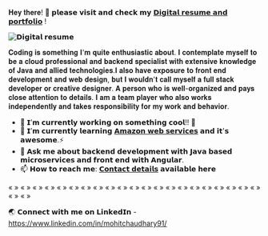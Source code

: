 𝐇𝐞𝐲 𝐭𝐡𝐞𝐫𝐞! 👋 𝗽𝗹𝗲𝗮𝘀𝗲 𝘃𝗶𝘀𝗶𝘁 𝗮𝗻𝗱 𝗰𝗵𝗲𝗰𝗸 𝗺𝘆 [𝗗𝗶𝗴𝗶𝘁𝗮𝗹 𝗿𝗲𝘀𝘂𝗺𝗲 𝗮𝗻𝗱 𝗽𝗼𝗿𝘁𝗳𝗼𝗹𝗶𝗼](https://mohitchaudhary.com/) !

![𝗗𝗶𝗴𝗶𝘁𝗮𝗹 𝗿𝗲𝘀𝘂𝗺𝗲](https://live.staticflickr.com/65535/51550117584_c70c71e2b5_b.jpg "𝗗𝗶𝗴𝗶𝘁𝗮𝗹 𝗿𝗲𝘀𝘂𝗺𝗲")

𝐂𝐨𝐝𝐢𝐧𝐠 𝐢𝐬 𝐬𝐨𝐦𝐞𝐭𝐡𝐢𝐧𝐠 𝐈'𝐦 𝐪𝐮𝐢𝐭𝐞 𝐞𝐧𝐭𝐡𝐮𝐬𝐢𝐚𝐬𝐭𝐢𝐜 𝐚𝐛𝐨𝐮𝐭. 𝐈 𝐜𝐨𝐧𝐭𝐞𝐦𝐩𝐥𝐚𝐭𝐞 𝐦𝐲𝐬𝐞𝐥𝐟 𝐭𝐨 𝐛𝐞 𝐚 𝐜𝐥𝐨𝐮𝐝 𝐩𝐫𝐨𝐟𝐞𝐬𝐬𝐢𝐨𝐧𝐚𝐥 𝐚𝐧𝐝 𝐛𝐚𝐜𝐤𝐞𝐧𝐝 𝐬𝐩𝐞𝐜𝐢𝐚𝐥𝐢𝐬𝐭 𝐰𝐢𝐭𝐡 𝐞𝐱𝐭𝐞𝐧𝐬𝐢𝐯𝐞 𝐤𝐧𝐨𝐰𝐥𝐞𝐝𝐠𝐞 𝐨𝐟 𝐉𝐚𝐯𝐚 𝐚𝐧𝐝 𝐚𝐥𝐥𝐢𝐞𝐝 𝐭𝐞𝐜𝐡𝐧𝐨𝐥𝐨𝐠𝐢𝐞𝐬.𝐈 𝐚𝐥𝐬𝐨 𝐡𝐚𝐯𝐞 𝐞𝐱𝐩𝐨𝐬𝐮𝐫𝐞 𝐭𝐨 𝐟𝐫𝐨𝐧𝐭 𝐞𝐧𝐝 𝐝𝐞𝐯𝐞𝐥𝐨𝐩𝐦𝐞𝐧𝐭 𝐚𝐧𝐝 𝐰𝐞𝐛 𝐝𝐞𝐬𝐢𝐠𝐧, 𝐛𝐮𝐭 𝐈 𝐰𝐨𝐮𝐥𝐝𝐧'𝐭 𝐜𝐚𝐥𝐥 𝐦𝐲𝐬𝐞𝐥𝐟 𝐚 𝐟𝐮𝐥𝐥 𝐬𝐭𝐚𝐜𝐤 𝐝𝐞𝐯𝐞𝐥𝐨𝐩𝐞𝐫 𝐨𝐫 𝐜𝐫𝐞𝐚𝐭𝐢𝐯𝐞 𝐝𝐞𝐬𝐢𝐠𝐧𝐞𝐫. 𝐀 𝐩𝐞𝐫𝐬𝐨𝐧 𝐰𝐡𝐨 𝐢𝐬 𝐰𝐞𝐥𝐥-𝐨𝐫𝐠𝐚𝐧𝐢𝐳𝐞𝐝 𝐚𝐧𝐝 𝐩𝐚𝐲𝐬 𝐜𝐥𝐨𝐬𝐞 𝐚𝐭𝐭𝐞𝐧𝐭𝐢𝐨𝐧 𝐭𝐨 𝐝𝐞𝐭𝐚𝐢𝐥𝐬. 𝐈 𝐚𝐦 𝐚 𝐭𝐞𝐚𝐦 𝐩𝐥𝐚𝐲𝐞𝐫 𝐰𝐡𝐨 𝐚𝐥𝐬𝐨 𝐰𝐨𝐫𝐤𝐬 𝐢𝐧𝐝𝐞𝐩𝐞𝐧𝐝𝐞𝐧𝐭𝐥𝐲 𝐚𝐧𝐝 𝐭𝐚𝐤𝐞𝐬 𝐫𝐞𝐬𝐩𝐨𝐧𝐬𝐢𝐛𝐢𝐥𝐢𝐭𝐲 𝐟𝐨𝐫 𝐦𝐲 𝐰𝐨𝐫𝐤 𝐚𝐧𝐝 𝐛𝐞𝐡𝐚𝐯𝐢𝐨𝐫.

- 🔭 𝗜’𝗺 𝗰𝘂𝗿𝗿𝗲𝗻𝘁𝗹𝘆 𝘄𝗼𝗿𝗸𝗶𝗻𝗴 𝗼𝗻 𝘀𝗼𝗺𝗲𝘁𝗵𝗶𝗻𝗴 𝗰𝗼𝗼𝗹!! :crossed_fingers:
- 🌱 𝗜’𝗺 𝗰𝘂𝗿𝗿𝗲𝗻𝘁𝗹𝘆 𝗹𝗲𝗮𝗿𝗻𝗶𝗻𝗴 [𝗔𝗺𝗮𝘇𝗼𝗻 𝘄𝗲𝗯 𝘀𝗲𝗿𝘃𝗶𝗰𝗲𝘀](https://docs.aws.amazon.com/) 𝗮𝗻𝗱 𝗶𝘁'𝘀 𝗮𝘄𝗲𝘀𝗼𝗺𝗲.⚡
- 💬 𝗔𝘀𝗸 𝗺𝗲 𝗮𝗯𝗼𝘂𝘁 𝗯𝗮𝗰𝗸𝗲𝗻𝗱 𝗱𝗲𝘃𝗲𝗹𝗼𝗽𝗺𝗲𝗻𝘁 𝘄𝗶𝘁𝗵 𝗝𝗮𝘃𝗮 𝗯𝗮𝘀𝗲𝗱 𝗺𝗶𝗰𝗿𝗼𝘀𝗲𝗿𝘃𝗶𝗰𝗲𝘀 𝗮𝗻𝗱 𝗳𝗿𝗼𝗻𝘁 𝗲𝗻𝗱 𝘄𝗶𝘁𝗵 𝗔𝗻𝗴𝘂𝗹𝗮𝗿.
- 📫 𝗛𝗼𝘄 𝘁𝗼 𝗿𝗲𝗮𝗰𝗵 𝗺𝗲: [𝗖𝗼𝗻𝘁𝗮𝗰𝘁 𝗱𝗲𝘁𝗮𝗶𝗹𝘀](https://mohitchaudhary.com/#/contact) 𝗮𝘃𝗮𝗶𝗹𝗮𝗯𝗹𝗲 𝗵𝗲𝗿𝗲

« » « » « » « » « » « » « » « » « » « » « » « » « » « » « » « » « » « » « » « » « » « » « »

🌏 𝗖𝗼𝗻𝗻𝗲𝗰𝘁 𝘄𝗶𝘁𝗵 𝗺𝗲 𝗼𝗻 𝗟𝗶𝗻𝗸𝗲𝗱𝗜𝗻 - https://www.linkedin.com/in/mohitchaudhary91/


